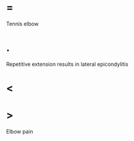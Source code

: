 # =

Tennis elbow

# .

Repetitive extension results in lateral epicondylitis

# <

# >

Elbow pain
